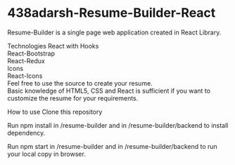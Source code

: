 # 438adarsh-Resume-Builder-React
Resume-Builder is a single page web application created in React Library.

Technologies
React with Hooks <br/>
React-Bootstrap <br/>
React-Redux <br/>
Icons <br/>
React-Icons <br/>
Feel free to use the source to create your resume. <br/>
Basic knowledge of HTML5, CSS and React is sufficient if you want to customize the resume for your requirements.

How to use
Clone this repository

Run npm install in /resume-builder and in /resume-builder/backend to install dependency.

Run npm start in /resume-builder and in /resume-builder/backend to run your local copy in browser.


